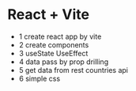 # React + Vite

- 1 create react app by vite
- 2 create components 
- 3 useState UseEffect 
- 4 data pass by prop drilling
- 5 get data from rest countries api
- 6 simple css


